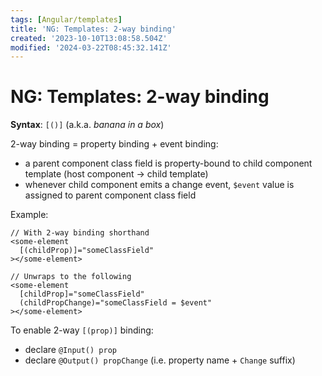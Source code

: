 ```yaml
---
tags: [Angular/templates]
title: 'NG: Templates: 2-way binding'
created: '2023-10-10T13:08:58.504Z'
modified: '2024-03-22T08:45:32.141Z'
---
```


# NG: Templates: 2-way binding

**Syntax**: `[()]` (a.k.a. _banana in a box_)

2-way binding = property binding + event binding:
- a parent component class field is property-bound to child component template (host component -> child template)
- whenever child component emits a change event, `$event` value is assigned to parent component class field

Example:
```
// With 2-way binding shorthand
<some-element 
  [(childProp)]="someClassField"
></some-element>

// Unwraps to the following
<some-element
  [childProp]="someClassField"
  (childPropChange)="someClassField = $event"
></some-element>
```

To enable 2-way `[(prop)]` binding:
- declare `@Input() prop`
- declare `@Output() propChange` (i.e. property name + `Change` suffix)

